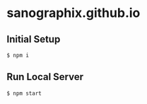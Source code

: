 # sanographix.github.io

## Initial Setup

```
$ npm i
```

## Run Local Server

```
$ npm start
```
